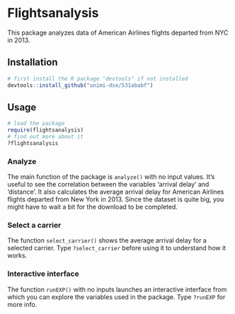 Flightsanalysis
================

This package analyzes data of American Airlines flights departed from
NYC in 2013.

## Installation

``` r
# first install the R package "devtools" if not installed
devtools::install_github("unimi-dse/531ababf")
```

## Usage

``` r
# load the package
require(flightsanalysis)
# find out more about it
?flightsanalysis
```

### Analyze

The main function of the package is `analyze()` with no input values.
It’s useful to see the correlation between the variables ‘arrival
delay’ and ‘distance’. It also calculates the average arrival delay for
American Airlines flights departed from New York in 2013. Since the
dataset is quite big, you might have to wait a bit for the download to
be completed.

### Select a carrier

The function `select_carrier()` shows the average arrival delay for a
selected carrier. Type `?select_carrier` before using it to understand
how it works.

### Interactive interface

The function `runEXP()` with no inputs launches an interactive interface
from which you can explore the variables used in the package. Type
`?runEXP` for more info.

